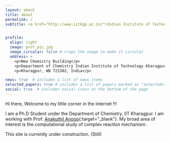 ```yaml
---
layout: about
title: about
permalink: /
subtitle: <a href="http://www.iitkgp.ac.in/">Indian Institute of Technology Kharagpur</a>, <a href="http://www.chemistry.iitkgp.ac.in/"> Department of Chemistry </a>.


profile:
  align: right
  image: prof_pic.jpg
  image_circular: false # crops the image to make it circular
  address: >
    <p>New Chemistry Building</p>
    <p>Department of Chemistry Indian Institute of Technology Kharagpur</p>
    <p>Kharagpur, WB 721302, India</p>

news: true  # includes a list of news items
selected_papers: true # includes a list of papers marked as "selected={true}"
social: true  # includes social icons at the bottom of the page
---
```


Hi there, Welcome to my little corner in the internet !!!

I am a Ph.D Student under the Department of Chemistry, IIT Kharagpur. I am
working with Prof: [Anakuthil Anoop](http://www.chemistry.iitkgp.ac.in/~anoop/){:target="\_blank"}. My
broad area of interest is the computational study of complex reaction mechanism.

This site is currently under construction. (Still)

